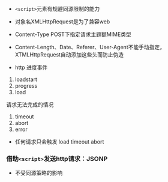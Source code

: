 *  ```<script>```元素有规避同源限制的能力
* 对象名XMLHttpRequest是为了兼容web

* Content-Type POST下指定请求主题额MIME类型

* Content-Length、Date、Referer、User-Agent不能手动指定，XTMLHttpRequest自动添加这些头而防止伪造

* http 进度事件
1. loadstart
2. progress
3. load

请求无法完成的情况
1. timeout
2. abort
3. error

* 任何请求只会触发 load timeout abort 

### 借助```<script>```发送http请求：JSONP
* 不受同源策略的影响

